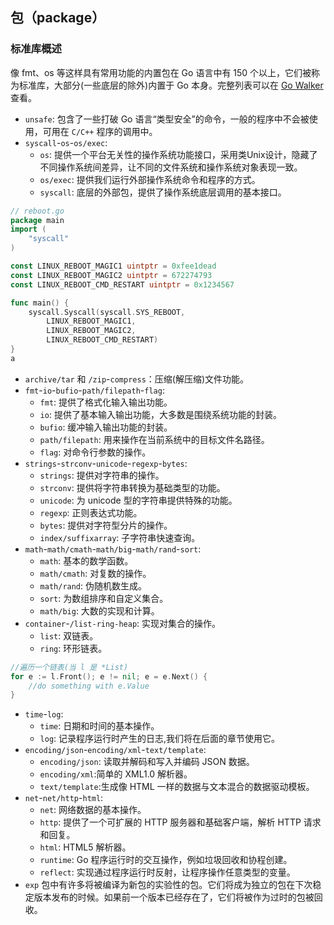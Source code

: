 ## 包（package）

### 标准库概述

像 fmt、os 等这样具有常用功能的内置包在 Go 语言中有 150 个以上，它们被称为标准库，大部分(一些底层的除外)内置于 Go 本身。完整列表可以在 [Go Walker](https://gowalker.org/search?q=gorepos) 查看。


+ `unsafe`: 包含了一些打破 Go 语言“类型安全”的命令，一般的程序中不会被使用，可用在 `C/C++` 程序的调用中。
+ `syscall`-`os`-`os/exec`:
    - `os`: 提供一个平台无关性的操作系统功能接口，采用类Unix设计，隐藏了不同操作系统间差异，让不同的文件系统和操作系统对象表现一致。
    - `os/exec`: 提供我们运行外部操作系统命令和程序的方式。
    - `syscall`: 底层的外部包，提供了操作系统底层调用的基本接口。
```go
// reboot.go
package main
import (
	"syscall"
)

const LINUX_REBOOT_MAGIC1 uintptr = 0xfee1dead
const LINUX_REBOOT_MAGIC2 uintptr = 672274793
const LINUX_REBOOT_CMD_RESTART uintptr = 0x1234567

func main() {
	syscall.Syscall(syscall.SYS_REBOOT,
		LINUX_REBOOT_MAGIC1,
		LINUX_REBOOT_MAGIC2,
		LINUX_REBOOT_CMD_RESTART)
}
a
```
+ `archive/tar` 和 `/zip`-`compress`：压缩(解压缩)文件功能。
+ `fmt`-`io`-`bufio`-`path/filepath`-`flag`:
    - `fmt`: 提供了格式化输入输出功能。
    - `io`: 提供了基本输入输出功能，大多数是围绕系统功能的封装。
    - `bufio`: 缓冲输入输出功能的封装。
    - `path/filepath`: 用来操作在当前系统中的目标文件名路径。
    - `flag`: 对命令行参数的操作。
+ `strings`-`strconv`-`unicode`-`regexp`-`bytes`:
    - `strings`: 提供对字符串的操作。
    - `strconv`: 提供将字符串转换为基础类型的功能。
    - `unicode`: 为 unicode 型的字符串提供特殊的功能。
    - `regexp`: 正则表达式功能。
    - `bytes`: 提供对字符型分片的操作。
    - `index/suffixarray`: 子字符串快速查询。
+ `math`-`math/cmath`-`math/big`-`math/rand`-`sort`:
    - `math`: 基本的数学函数。
    - `math/cmath`: 对复数的操作。
    - `math/rand`: 伪随机数生成。
    - `sort`: 为数组排序和自定义集合。
    - `math/big`: 大数的实现和计算。 　　
+ `container`-`/list-ring-heap`: 实现对集合的操作。
    - `list`: 双链表。
    - `ring`: 环形链表。
```go
//遍历一个链表(当 l 是 *List)
for e := l.Front(); e != nil; e = e.Next() {
	//do something with e.Value
}
```
+ `time`-`log`:
    - `time`: 日期和时间的基本操作。
    - `log`: 记录程序运行时产生的日志,我们将在后面的章节使用它。
+ `encoding/json`-`encoding/xml`-`text/template`:
    - `encoding/json`: 读取并解码和写入并编码 JSON 数据。
    - `encoding/xml`:简单的 XML1.0 解析器。
    - `text/template`:生成像 HTML 一样的数据与文本混合的数据驱动模板。
+ `net`-`net/http`-`html`:
    - `net`: 网络数据的基本操作。
    - `http`: 提供了一个可扩展的 HTTP 服务器和基础客户端，解析 HTTP 请求和回复。
    - `html`: HTML5 解析器。
    - `runtime`: Go 程序运行时的交互操作，例如垃圾回收和协程创建。
    - `reflect`: 实现通过程序运行时反射，让程序操作任意类型的变量。
+ `exp` 包中有许多将被编译为新包的实验性的包。它们将成为独立的包在下次稳定版本发布的时候。如果前一个版本已经存在了，它们将被作为过时的包被回收。

